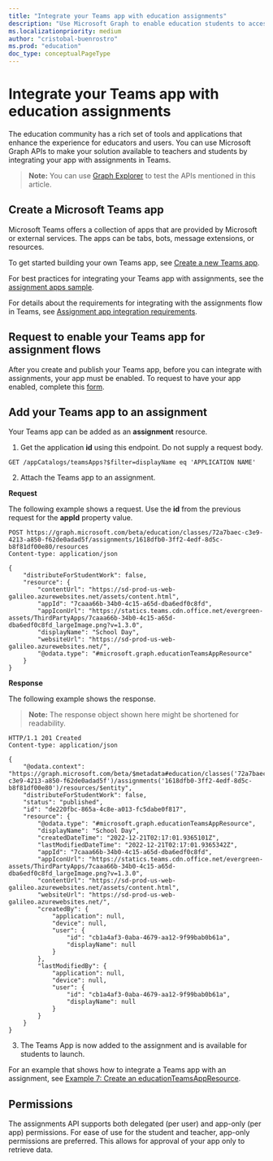 ```yaml
---
title: "Integrate your Teams app with education assignments"
description: "Use Microsoft Graph to enable education students to access your Microsoft Teams app within assignments."
ms.localizationpriority: medium
author: "cristobal-buenrostro"
ms.prod: "education"
doc_type: conceptualPageType
---
```


# Integrate your Teams app with education assignments

The education community has a rich set of tools and applications that enhance the experience for educators and users. You can use Microsoft Graph APIs to make your solution available to teachers and students by integrating your app with assignments in Teams.  

> **Note:** You can use [Graph Explorer](https://developer.microsoft.com/en-us/graph/graph-explorer) to test the APIs mentioned in this article.

## Create a Microsoft Teams app

Microsoft Teams offers a collection of apps that are provided by Microsoft or external services. The apps can be tabs, bots, message extensions, or resources.

To get started building your own Teams app, see [Create a new Teams app](/microsoftteams/platform/toolkit/create-new-project?pivots=visual-studio-code).

For best practices for integrating your Teams app with assignments, see the [assignment apps sample](https://github.com/microsoft/edu-assignments-apps-sample).

For details about the requirements for integrating with the assignments flow in Teams, see [Assignment app integration requirements](https://aka.ms/AssignmentsRequirements).

## Request to enable your Teams app for assignment flows

After you create and publish your Teams app, before you can integrate with assignments, your app must be enabled. To request to have your app enabled, complete this [form](https://aka.ms/AssignmentsAppRequest).

## Add your Teams app to an assignment

Your Teams app can be added as an **assignment** resource.

1. Get the application **id** using this endpoint. Do not supply a request body.

```http
GET /appCatalogs/teamsApps?$filter=displayName eq 'APPLICATION NAME'
```

2. Attach the Teams app to an assignment.

**Request**

The following example shows a request. Use the **id** from the previous request for the **appId** property value.

```http
POST https://graph.microsoft.com/beta/education/classes/72a7baec-c3e9-4213-a850-f62de0adad5f/assignments/1618dfb0-3ff2-4edf-8d5c-b8f81df00e80/resources
Content-type: application/json

{
    "distributeForStudentWork": false,
    "resource": {
        "contentUrl": "https://sd-prod-us-web-galileo.azurewebsites.net/assets/content.html",
        "appId": "7caaa66b-34b0-4c15-a65d-dba6edf0c8fd",
        "appIconUrl": "https://statics.teams.cdn.office.net/evergreen-assets/ThirdPartyApps/7caaa66b-34b0-4c15-a65d-dba6edf0c8fd_largeImage.png?v=1.3.0",
        "displayName": "School Day",
        "websiteUrl": "https://sd-prod-us-web-galileo.azurewebsites.net/",
        "@odata.type": "#microsoft.graph.educationTeamsAppResource"
    }
}
```

**Response**

The following example shows the response.

>**Note:** The response object shown here might be shortened for readability.

```http
HTTP/1.1 201 Created
Content-type: application/json

{
    "@odata.context": "https://graph.microsoft.com/beta/$metadata#education/classes('72a7baec-c3e9-4213-a850-f62de0adad5f')/assignments('1618dfb0-3ff2-4edf-8d5c-b8f81df00e80')/resources/$entity",
    "distributeForStudentWork": false,
    "status": "published",
    "id": "de220fbc-865a-4c8e-a013-fc5dabe0f817",
    "resource": {
        "@odata.type": "#microsoft.graph.educationTeamsAppResource",
        "displayName": "School Day",
        "createdDateTime": "2022-12-21T02:17:01.9365101Z",
        "lastModifiedDateTime": "2022-12-21T02:17:01.9365342Z",
        "appId": "7caaa66b-34b0-4c15-a65d-dba6edf0c8fd",
        "appIconUrl": "https://statics.teams.cdn.office.net/evergreen-assets/ThirdPartyApps/7caaa66b-34b0-4c15-a65d-dba6edf0c8fd_largeImage.png?v=1.3.0",
        "contentUrl": "https://sd-prod-us-web-galileo.azurewebsites.net/assets/content.html",
        "websiteUrl": "https://sd-prod-us-web-galileo.azurewebsites.net/",
        "createdBy": {
            "application": null,
            "device": null,
            "user": {
                "id": "cb1a4af3-0aba-4679-aa12-9f99bab0b61a",
                "displayName": null
            }
        },
        "lastModifiedBy": {
            "application": null,
            "device": null,
            "user": {
                "id": "cb1a4af3-0aba-4679-aa12-9f99bab0b61a",
                "displayName": null
            }
        }
    }
}
```

3. The Teams App is now added to the assignment and is available for students to launch.

For an example that shows how to integrate a Teams app with an assignment, see [Example 7: Create an educationTeamsAppResource](/graph/api/educationassignment-post-resources#example-7-create-an-educationteamsappresource).

## Permissions

The assignments API supports both delegated (per user) and app-only (per app) permissions. For ease of use for the student and teacher, app-only permissions are preferred. This allows for approval of your app only to retrieve data.
